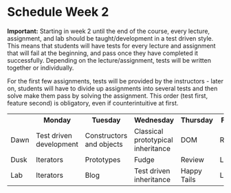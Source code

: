 # Schedule Week 2

**Important:** Starting in week 2 until the end of the course, every lecture, assignment, and lab should be taught/development in a test driven style. This means that students will have tests for every lecture and assignment that will fail at the beginning, and pass once they have completed it successfully. Depending on the lecture/assignment, tests will be written together or individually.

For the first few assignments, tests will be provided by the instructors - later on, students will have to divide up assignments into several tests and then solve make them pass by solving the assignment. This order (test first, feature second) is obligatory, even if counterintuitive at first.

<table>
  <tr>
    <th></th>
    <th>Monday</th>
    <th>Tuesday</th>
    <th>Wednesday</th>
    <th>Thursday</th>
    <th>Friday</th>
  </tr>
  <tr>
    <td>Dawn</td>
    <td>Test driven development</td>
    <td>Constructors and objects</td>
    <td>Classical prototypical inheritance</td>
    <td>DOM</td>
    <td>Review</td>
  </tr>
  <tr>
    <td>Dusk</td>
    <td>Iterators</td>
    <td>Prototypes</td>
    <td>Fudge</td>
    <td>Review</td>
    <td>Lab</td>
  </tr>
  <tr>
    <td>Lab</td>
    <td>Iterators</td>
    <td>Blog</td>
    <td>Test driven inheritance</td>
    <td>Happy Tails</td>
    <td>Lab</td>
  </tr>
</table>
